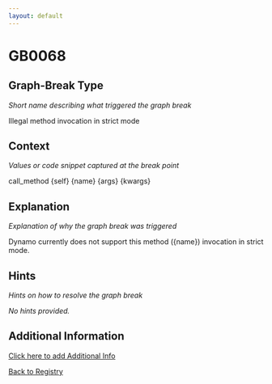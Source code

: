 ```yaml
---
layout: default
---
```

# GB0068

## Graph-Break Type
*Short name describing what triggered the graph break*

Illegal method invocation in strict mode

## Context
*Values or code snippet captured at the break point*

call_method {self} {name} {args} {kwargs}

## Explanation
*Explanation of why the graph break was triggered*

Dynamo currently does not support this method ({name}) invocation in strict mode.

## Hints
*Hints on how to resolve the graph break*

*No hints provided.*


## Additional Information

<!-- ADDITIONAL INFORMATION START - Add custom information below this line -->

<!-- ADDITIONAL INFORMATION END -->


[Click here to add Additional Info](https://github.com/meta-pytorch/compile-graph-break-site/edit/main/docs/gb/gb0068.md)

[Back to Registry](../index.html)
